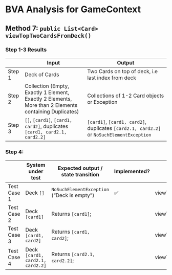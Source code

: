# BVA Analysis for GameContext

## Method 7: `public List<Card> viewTopTwoCardsFromDeck()`

### Step 1-3 Results

|        | Input                                                                                                 | Output                                                                                   |
|--------|-------------------------------------------------------------------------------------------------------|------------------------------------------------------------------------------------------|
| Step 1 | Deck of Cards                                                                                         | Two Cards on top of deck, i.e last index from deck                                       |
| Step 2 | Collection (Empty, Exactly 1 Element, Exactly 2 Elements, More than 2 Elements containing Duplicates) | Collections of 1-2 Card objects or Exception                                             |
| Step 3 | `[]`, `[card1]`, `[card1, card2]`, duplicates `[card1, card2.1, card2.2]`                             | `[card1]`, `[card1, card2]`, duplicates `[card2.1, card2.2]` or `NoSuchElementException` |

### Step 4:

|             | System under test                | Expected output / state transition         | Implemented?       | Test name                                                                        |
|-------------|----------------------------------|--------------------------------------------|--------------------|----------------------------------------------------------------------------------|
| Test Case 1 | Deck `[]`                        | `NoSuchElementException` (“Deck is empty”) | :white_check_mark: | viewTopTwoCardsFromDeck_emptyDeck_throwsNoSuchElementException                   |
| Test Case 2 | Deck `[card1]`                   | Returns `[card1]`;                         |                    | viewTopTwoCardsFromDeck_deckWithOneCard_returnsTheOnlyCard                       |
| Test Case 3 | Deck `[card1, card2]`            | Returns `[card1, card2]`;                  |                    | viewTopTwoCardsFromDeck_deckWithTwoCards_returnsTwoLastCards                     |
| Test Case 4 | Deck `[card1, card2.1, card2.2]` | Returns `[card2.1, card2.2]`;              |                    | viewTopTwoCardsFromDeck_deckWithThreeCardsAndDuplicate_returnsLastDuplicateCards |